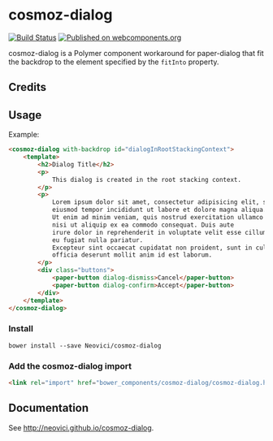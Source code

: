 cosmoz-dialog
=============

[![Build Status](https://travis-ci.org/Neovici/cosmoz-dialog.svg?branch=master)](https://travis-ci.org/Neovici/cosmoz-dialog)
[![Published on webcomponents.org](https://img.shields.io/badge/webcomponents.org-published-blue.svg)](https://www.webcomponents.org/element/Neovici/cosmoz-dialog)

cosmoz-dialog is a Polymer component workaround for paper-dialog that fit the
backdrop to the element specified by the `fitInto` property.

## Credits

## Usage

Example:

<!---
```
<custom-element-demo>
	<template>
		<script src="../webcomponentsjs/webcomponents-lite.js"></script>
		<link rel="import" href="../iron-demo-helpers/demo-snippet.html">
		<link rel="import" href="../iron-demo-helpers/demo-pages-shared-styles.html">
		<link rel="import" href="../paper-button/paper-button.html">
		<link rel="import" href="cosmoz-dialog.html">
		<next-code-block></next-code-block>
	</template>
</custom-element-demo>
```
-->
```html
<cosmoz-dialog with-backdrop id="dialogInRootStackingContext">
	<template>
		<h2>Dialog Title</h2>
		<p>
			This dialog is created in the root stacking context.
		</p>
		<p>
			Lorem ipsum dolor sit amet, consectetur adipisicing elit, sed do
			eiusmod tempor incididunt ut labore et dolore magna aliqua.
			Ut enim ad minim veniam, quis nostrud exercitation ullamco laboris
			nisi ut aliquip ex ea commodo consequat. Duis aute
			irure dolor in reprehenderit in voluptate velit esse cillum dolore
			eu fugiat nulla pariatur.
			Excepteur sint occaecat cupidatat non proident, sunt in culpa qui
			officia deserunt mollit anim id est laborum.
		</p>
		<div class="buttons">
			<paper-button dialog-dismiss>Cancel</paper-button>
			<paper-button dialog-confirm>Accept</paper-button>
		</div>
	</template>
</cosmoz-dialog>
```

### Install

`bower install --save Neovici/cosmoz-dialog`

### Add the cosmoz-dialog import

```html
<link rel="import" href="bower_components/cosmoz-dialog/cosmoz-dialog.html" />
```

## Documentation

See http://neovici.github.io/cosmoz-dialog.